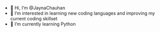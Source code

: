 - 👋 Hi, I’m @JaynaChauhan
- 👀 I’m interested in learning new coding languages and improving my current coding skillset
- 🌱 I’m currently learning Python

<!---
JaynaChauhan/JaynaChauhan is a ✨ special ✨ repository because its `README.md` (this file) appears on your GitHub profile.
You can click the Preview link to take a look at your changes.
--->
